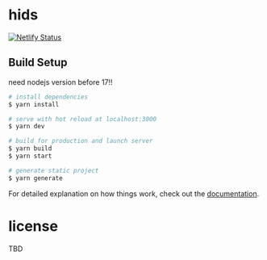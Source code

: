 # hids
[![Netlify Status](https://api.netlify.com/api/v1/badges/af2af95f-55be-4d15-aec2-383ba52875eb/deploy-status)](https://app.netlify.com/sites/hi-ids/deploys)

## Build Setup
need nodejs version before 17!!

```bash
# install dependencies
$ yarn install

# serve with hot reload at localhost:3000
$ yarn dev

# build for production and launch server
$ yarn build
$ yarn start

# generate static project
$ yarn generate
```

For detailed explanation on how things work, check out the [documentation](https://nuxtjs.org).

# license
TBD
